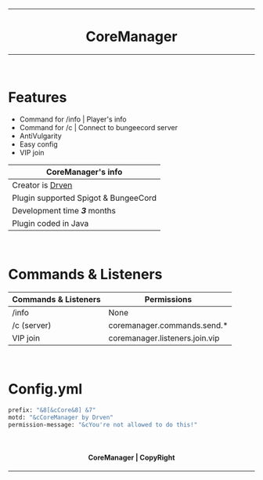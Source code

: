---------------------------------

<h1 align="center">CoreManager</h1>

---------------------------------

<br>

# Features
- Command for /info | Player's info
- Command for /c <server> | Connect to bungeecord server
- AntiVulgarity
- Easy config
- VIP join

| **CoreManager's info** |
|------------------------------------|
| Creator is [Drven](https://github.com/JustDrven) |
| Plugin supported Spigot & BungeeCord |
| Development time ***3*** months |
| Plugin coded in Java |

<br />

# Commands & Listeners
| Commands & Listeners | Permissions |
|----------------------|-------------|
| /info                | None        |
| /c (server)          | coremanager.commands.send.*            |
| VIP join             | coremanager.listeners.join.vip                      |


<br>

# Config.yml

```sh
prefix: "&8[&cCore&8] &7"
motd: "&cCoreManager by Drven"
permission-message: "&cYou're not allowed to do this!"
```

<br />

<h4 align="center">CoreManager | CopyRight</h4>

---------------------------